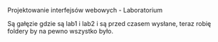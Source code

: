 Projektowanie interfejsów webowych - Laboratorium

Są gałęzie gdzie są lab1 i lab2 i są przed czasem wysłane, teraz robię foldery by na pewno wszystko było.
